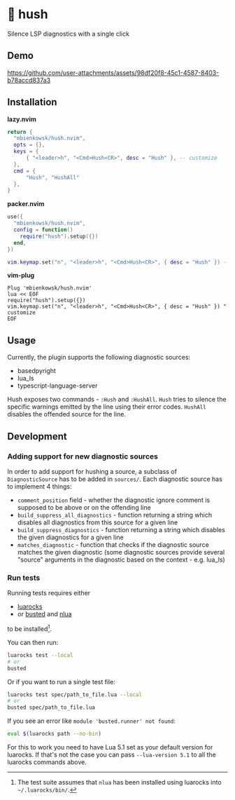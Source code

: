 # 🤫 hush

Silence LSP diagnostics with a single click

## Demo
<https://github.com/user-attachments/assets/98df20f8-45c1-4587-8403-b78accd837a3>

## Installation

**lazy.nvim**
```lua
return {
  "mbienkowsk/hush.nvim",
  opts = {},
  keys = {
      { "<leader>h", "<Cmd>Hush<CR>", desc = "Hush" }, -- customize
  },
  cmd = {
      "Hush", "HushAll"
  },
}
```

**packer.nvim**
```lua
use({
  "mbienkowsk/hush.nvim",
  config = function()
    require("hush").setup({})
  end,
})

vim.keymap.set("n", "<leader>h", "<Cmd>Hush<CR>", { desc = "Hush" }) -- customize
```

**vim-plug**
```vim
Plug 'mbienkowsk/hush.nvim'
lua << EOF
require("hush").setup({})
vim.keymap.set("n", "<leader>h", "<Cmd>Hush<CR>", { desc = "Hush" }) " customize
EOF
```

## Usage

Currently, the plugin supports the following diagnostic sources:

* basedpyright
* lua_ls
* typescript-language-server

Hush exposes two commands - `:Hush` and `:HushAll`. `Hush` tries to silence the specific warnings emitted by the line using their error codes. `HushAll` disables the offended source for the line.


## Development

### Adding support for new diagnostic sources

In order to add support for hushing a source, a subclass of `DiagnosticSource` has to be added in `sources/`. Each diagnostic source has to implement 4 things:
* `comment_position` field - whether the diagnostic ignore comment is supposed to be above or on the offending line
* `build_suppress_all_diagnostics` - function returning a string which disables all diagnostics from this source for a given line
* `build_suppress_diagnostics` - function returning a string which disables the given diagnostics for a given line
* `matches_diagnostic` - function that checks if the diagnostic source matches the given diagnostic (some diagnostic sources provide several "source" arguments in the diagnostic based on the context - e.g. lua_ls)

### Run tests


Running tests requires either

- [luarocks][luarocks]
- or [busted][busted] and [nlua][nlua]

to be installed[^1].

[^1]: The test suite assumes that `nlua` has been installed
      using luarocks into `~/.luarocks/bin/`.

You can then run:

```bash
luarocks test --local
# or
busted
```

Or if you want to run a single test file:

```bash
luarocks test spec/path_to_file.lua --local
# or
busted spec/path_to_file.lua
```

If you see an error like `module 'busted.runner' not found`:

```bash
eval $(luarocks path --no-bin)
```

For this to work you need to have Lua 5.1 set as your default version for
luarocks. If that's not the case you can pass `--lua-version 5.1` to all the
luarocks commands above.

[luarocks]: https://luarocks.org
[busted]: https://lunarmodules.github.io/busted/
[nlua]: https://github.com/mfussenegger/nlua
